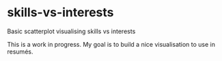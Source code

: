 # skills-vs-interests
Basic scatterplot visualising skills vs interests

This is a work in progress. My goal is to build a nice visualisation to use in resumés.
